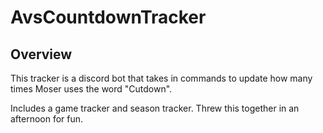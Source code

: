 # AvsCountdownTracker

## Overview

This tracker is a discord bot that takes in commands to update how many times Moser uses the word "Cutdown".

Includes a game tracker and season tracker. Threw this together in an afternoon for fun.
